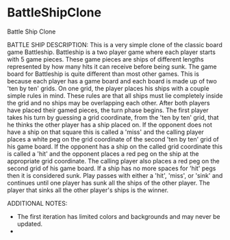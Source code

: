 # BattleShipClone
Battle Ship Clone

BATTLE SHIP DESCRIPTION:
This is a very simple clone of the classic board game Battleship. Battleship is a two player game where each player starts with 5 game pieces. These game pieces are ships of different lengths represented by how many hits it can receive before being sunk. The game board for Battleship is quite different than most other games. This is because each player has a game board and each board is made up of two 'ten by ten' grids. On one grid, the player places his ships with a couple simple rules in mind. These rules are that all ships must lie completely inside the grid and no ships may be overlapping each other. After both players have placed their gamed pieces, the turn phase begins. The first player takes his turn by guessing a grid coordinate, from the 'ten by ten' grid, that he thinks the other player has a ship placed on. If the opponent does not have a ship on that square this is called a 'miss' and the calling player places a white peg on the grid coordinate of the second 'ten by ten' grid of his game board. If the opponent has a ship on the called grid coordinate this is called a 'hit' and the opponent places a red peg on the ship at the appropriate grid coordinate. The calling player also places a red peg on the second grid of his game board. If a ship has no more spaces for 'hit' pegs then it is considered sunk. Play passes with either a 'hit', 'miss', or 'sink' and continues until one player has sunk all the ships of the other player. The player that sinks all the other player's ships is the winner.

ADDITIONAL NOTES:
- The first iteration has limited colors and backgrounds and may never be updated.
- 
